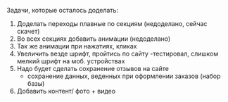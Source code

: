 Задачи, которые осталось доделать:

1) Доделать переходы плавные по секциям (недоделано, сейчас скачет)
2) Во всех секциях добавить анимации (недоделано)
3) Так же анимации при нажатиях, кликах
4) Увеличить везде шрифт, пройтись по сайту
   -тестировал, слишком мелкий шрифт на моб. устройствах
5) Надо  будет сделать сохранение отзывов на сайте 
   + сохранение данных, веденных при оформлении заказов (набор базы)
6) Добавить контент/ фото + видео